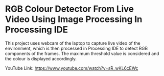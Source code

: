 # RGB Colour Detector From Live Video Using Image Processing In Processing IDE
This project uses webcam of the laptop to capture live video of the environment, which is then processed in Processing IDE to detect RGB components of the frames. The maximum threshold value is considered and the colour is displayed accordingly.

YouTube Link: https://www.youtube.com/watch?v=sR_wKL6cEWc
